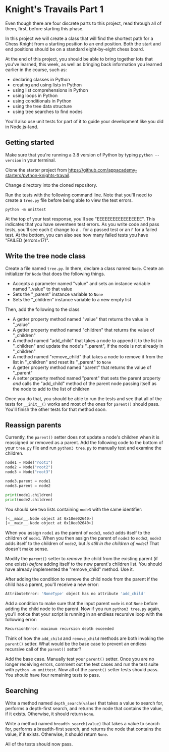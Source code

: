 # Knight's Travails Part 1

Even though there are four discrete parts to this project, read through all of
them, first, before starting this phase.

In this project we will create a class that will find the shortest path for a
Chess Knight from a starting position to an end position. Both the start and end
positions should be on a standard eight-by-eight chess board.

At the end of this project, you should be able to bring together lots that
you've learned, this week, as well as bringing back information you learned
earlier in the course, such as:

* declaring classes in Python
* creating and using lists in Python
* using list comprehensions in Python
* using loops in Python
* using conditionals in Python
* using the tree data structure
* using tree searches to find nodes

You'll also use unit tests for part of it to guide your development like you did
in Node.js-land.

## Getting started

Make sure that you're running a 3.8 version of Python by typing `python
--version` in your terminal.

Clone the starter project from
https://github.com/appacademy-starters/python-knights-travail.

Change directory into the cloned repository.

Run the tests with the following command line. Note that you'll need to create a
`tree.py` file before being able to view the test errors.

```shell
python -m unittest
```

At the top of your test response, you'll see "EEEEEEEEEEEEEEEEE". This indicates 
that you have seventeen test errors. As you write code and pass tests, you'll 
see each `E` change to a `.` for a passed test or an `F` for a failed test. At 
the bottom, you can also see how many failed tests you have 
"FAILED (errors=17)".

## Write the tree node class

Create a file named `tree.py`. In there, declare a class named `Node`. Create
an initializer for `Node` that does the following things.

* Accepts a parameter named "value" and sets an instance variable named "_value"
  to that value
* Sets the "_parent" instance variable to `None`
* Sets the "_children" instance variable to a new empty list

Then, add the following to the class

* A getter property method named "value" that returns the value in "_value"
* A getter property method named "children" that returns the value of
  "_children"
* A method named "add_child" that takes a node to append it to the list in
  "_children" and update the node's "_parent", if the node is not already in 
  "_children"
* A method named "remove_child" that takes a node to remove it from the list
  in "_children" and reset its "_parent" to `None`
* A getter property method named "parent" that returns the value of "_parent"
* A setter property method named "parent" that sets the parent property _and_
  calls the "add_child" method of the parent node passing itself as the node to
  add to the list of children

Once you do that, you should be able to run the tests and see that all of the
tests for `__init__()` works and most of the ones for `parent()` should pass.
You'll finish the other tests for that method soon.

## Reassign parents

Currently, the `parent()` setter does not update a node's children when it is reassigned or removed as a parent. Add the following code to the bottom of 
your `tree.py` file and run `python3 tree.py` to manually test and examine the 
children.

```python
node1 = Node("root1")
node2 = Node("root2")
node3 = Node("root3")

node3.parent = node1
node3.parent = node2

print(node1.children)
print(node2.children)
```

You should see two lists containing `node3` with the same identifier:

```sh
[<__main__.Node object at 0x10ee02640>]
[<__main__.Node object at 0x10ee02640>]
```

When you assign `node1` as the parent of `node3`, `node3` adds itself to the 
children of `node1`. When you then assign the parent of `node3` to `node2`,
`node3` adds itself to the children of `node2`, but _is still in the children
of `node1`_! That doesn't make sense.

Modify the `parent()` setter to _remove_ the child from the existing parent (if
one exists) _before_ adding itself to the new parent's children list. You should
have already implemented the "remove_child" method. Use it.

After adding the condition to remove the child node from the parent if the child 
has a parent, you'll receive a new error:

```sh
AttributeError: 'NoneType' object has no attribute 'add_child'
```

Add a condition to make sure that the input parent `node` is not `None` before 
adding the child node to the parent. Now if you run `python3 tree.py` again, 
you'll notice that your script is running in an endless recursive loop with the 
following error:

```sh
RecursionError: maximum recursion depth exceeded
```

Think of how the `add_child` and `remove_child` methods are both invoking the
`parent()` setter. What would be the base case to prevent an endless recursive
call of the `parent()` setter?

Add the base case. Manually test your `parent()` setter. Once you are no longer
receiving errors, comment out the test cases and run the test suite with `python
-m unittest`. Now all of the `parent()` setter tests should pass. You should
have four remaining tests to pass.

## Searching

Write a method named `depth_search(value)` that takes a value to search for,
performs a depth-first search, and returns the node that contains the value,
if it exists. Otherwise, it should return `None`.

Write a method named `breadth_search(value)` that takes a value to search for,
performs a breadth-first search, and returns the node that contains the value,
if it exists. Otherwise, it should return `None`.

All of the tests should now pass.
